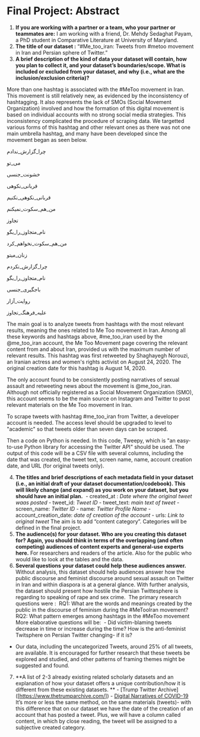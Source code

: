 # Final Project: Abstract
1. **If you are working with a partner or a team, who your partner or teammates are:**  I am working with a friend, Dr. Mehdy Sedaghat Payam, a PhD student in Comparative Literature at University of Maryland.
2. **The title of our dataset :** “#Me_too_iran: Tweets from #metoo movement in Iran and Persian sphere of Twitter.”
3. **A brief description of the kind of data your dataset will contain, how you plan to collect it, and your dataset’s boundaries/scope. What is included or excluded from your dataset, and why (i.e., what are the inclusion/exclusion criteria)?**

More than one hashtag is associated with the #MeToo movement in Iran. This movement is still relatively new, as evidenced by the inconsistency of hashtagging. It also represents the lack of SMOs (Social Movement Organization) involved and how the formation of this digital movement is based on individual accounts with no strong social media strategies. This inconsistency complicated the procedure of scraping data. We targetted various forms of this hashtag and other relevant ones as there was not one main umbrella hashtag, and many have been developed since the movement began as seen below. 


چرا_گزارش_ندادم

می_تو

خشونت_جنسی

قربانی_نکوهی

قربانی_نکوهی_نکنیم

من_هم_سکوت_نمیکنم

تجاوز

نام_متجاوز_را_بگو

من_هم_سکوت_نخواهم_کرد

زنان_میتو

چرا_گزارش_نکردم

نام_متجاوز_را_بگو

باجگیری_جنسی

روايت_آزار

علیه_فرهنگ_تجاوز



The main goal is to analyze tweets from hashtags with the most relevant results, meaning the ones related to Me Too movement in Iran. Among all these keywords and hashtags above, #me_too_iran used by the @me_too_iran account, the Me Too Movement page covering the relevant content from and about Iran, provided us with the maximum number of relevant results. This hashtag was first retweeted by Shaghayegh Norouzi, an Iranian actress and women's rights activist on August 24, 2020.   The original creation date for this hashtag is August 14, 2020. 


The only account found to be consistently posting narratives of sexual assault and retweeting news about the movement is @me_too_iran. Although not officially registered as a Social Movement Organization (SMO), this account seems to be the main source on Instagram and Twitter to post relevant materials on the Me Too movement in Iran.


To scrape tweets with hashtag #me_too_iran from Twitter, a developer account is needed. The access level should be upgraded to  level to "academic" so that tweets older than seven days can be scraped. 

 Then a code on Python is needed.  In this code,  Tweepy, which is "an easy-to-use Python library for accessing the Twitter API" should be used. The output of this code will be a CSV file with several columns, including the date that was created, the tweet text, screen name, name, account creation date, and URL (for original tweets only). 

4. **The titles and brief descriptions of each metadata field in your dataset (i.e., an initial draft of your dataset documentation/codebook). This will likely change (and expand) as you work on your dataset, but you should have an initial plan.**  - created_at : *Date where the original tweet waas posted* - tweet_id: *Tweet ID* - tweet_text: *main text of tweet* - screen_name: *Twitter ID* - name: *Twitter Profile Name* - account_creation_date: *date of creation of the account* - urls: *Link to original tweet* The aim is to add “content category”. Categories will be defined in the final project.
5. **The audience(s) for your dataset. Who are you creating this dataset for? Again, you should think in terms of the overlapping (and often competing) audiences of content experts and general-use experts here.** For researchers and readers of the article. Also for the public who would like to look at the tables and the data.
6. **Several questions your dataset could help these audiences answer.**  Without analysis, this dataset should help audiences answer how the public discourse and feminist discourse around sexual assault on Twitter in Iran and within diaspora is at a general glance. With further analysis, the dataset should present how hostile the Persian Twittesphere is regarding to speaking of rape and sex crime.  The primary research questions were :  RQ1: What are the words and meanings created by the public in the discourse of feminism during the #MeTooIran movement?  RQ2: What pattern emerges among hashtags in the #MeToo movement
           More elaborative questions will be:       - Did victim-blaming tweets decrease in time or increase during the time?
How is the anti-feminist Twitsphere on Persian Twitter changing- if it is?
- Our data, including the uncategorized Tweets, around 25% of all tweets, are available. It is encouraged for further research that these tweets be explored and studied, and other patterns of framing themes might be suggested and found.
 
7. **A list of 2-3 already existing related scholarly datasets and an explanation of how your dataset offers a unique contribution/how it is different from these existing datasets. ** - [Trump Twitter Archive] ([https://www.thetrumparchive.com/])
       - [Digital Narratives of COVID-19]( [https://covid.dh.miami.edu/get/])
It’s more or less the same method, on the same materials (tweets)- with this difference that on our dataset we have the date of the creation of an account that has posted a tweet. Plus, we will have a column called content, in which by close reading, the tweet will be assigned to a subjective created category.
